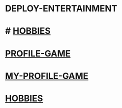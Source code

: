 # DEPLOY-ENTERTAINMENT

# # [HOBBIES](https://hiepnx03.github.io/ENTERTAINMENT-DEPLOYMENT/testproject/nasa/hack.html)
# [PROFILE-GAME](https://hiepnx03.github.io/ENTERTAINMENT-DEPLOYMENT/game/dinhtrieu/hellotrieu.html)
# [MY-PROFILE-GAME](https://hiepnx03.github.io/ENTERTAINMENT-DEPLOYMENT/game/xuanhiep/hellohiep.html)
# [HOBBIES](https://hiepnx03.github.io/ENTERTAINMENT-DEPLOYMENT/hobbies/hellohiep.html)
